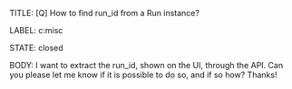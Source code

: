 TITLE:
[Q] How to find run_id from a Run instance?

LABEL:
c:misc

STATE:
closed

BODY:
I want to extract the run_id, shown on the UI, through the API. Can you please let me know if it is possible to do so, and if so how?
Thanks!

